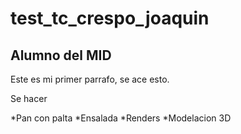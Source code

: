 # test_tc_crespo_joaquin

## Alumno del MID

Este es mi primer parrafo, se ace esto.

Se hacer

*Pan con palta
*Ensalada
*Renders
*Modelacion 3D
